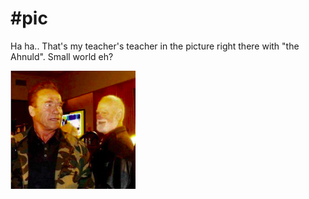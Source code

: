 # #pic

Ha ha.. That's my teacher's teacher in the picture right there with
"the Ahnuld". Small world eh?

![](41-50.png)
